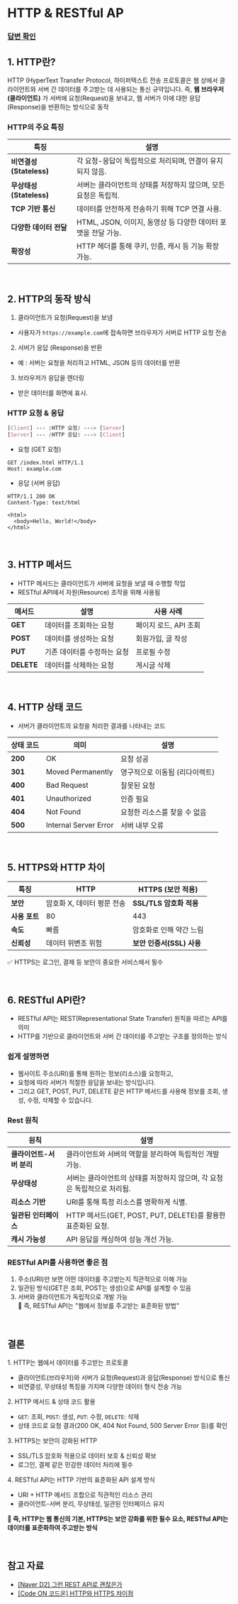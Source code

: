 # HTTP & RESTful AP

### [답변 확인](https://www.maeil-mail.kr/question/101)

## 1. HTTP란?

HTTP (HyperText Transfer Protocol, 하이퍼텍스트 전송 프로토콜은 웹 상에서 클라이언트와 서버 간 데이터를 주고받는 데 사용되는 통신 규약입니다. 즉, **웹 브라우저(클라이언트)** 가 서버에 요청(Request)을 보내고, 웹 서버가 이에 대한 응답(Response)을 반환하는 방식으로 동작

### HTTP의 주요 특징

| 특징                     | 설명                                                            |
| ------------------------ | --------------------------------------------------------------- |
| **비연결성 (Stateless)** | 각 요청-응답이 독립적으로 처리되며, 연결이 유지되지 않음.       |
| **무상태성 (Stateless)** | 서버는 클라이언트의 상태를 저장하지 않으며, 모든 요청은 독립적. |
| **TCP 기반 통신**        | 데이터를 안전하게 전송하기 위해 TCP 연결 사용.                  |
| **다양한 데이터 전달**   | HTML, JSON, 이미지, 동영상 등 다양한 데이터 포맷을 전달 가능.   |
| **확장성**               | HTTP 헤더를 통해 쿠키, 인증, 캐시 등 기능 확장 가능.            |

<br/>

## 2. HTTP의 동작 방식

1. 클라이언트가 요청(Request)을 보냄

- 사용자가 `https://example.com`에 접속하면 브라우저가 서버로 HTTP 요청 전송

2. 서버가 응답 (Response)을 반환

- 예 : 서버는 요청을 처리하고 HTML, JSON 등의 데이터를 반환

3. 브라우저가 응답을 렌더링

- 받은 데이터를 화면에 표시.

### HTTP 요청 & 응답

```scss
[Client] --- (HTTP 요청) ---> [Server]
[Server] --- (HTTP 응답) ---> [Client]
```

- 요청 (GET 요청)

```http
GET /index.html HTTP/1.1
Host: example.com
```

- 응답 (서버 응답)

```http
HTTP/1.1 200 OK
Content-Type: text/html

<html>
  <body>Hello, World!</body>
</html>
```

<br/>

## 3. HTTP 메서드

- HTTP 메서드는 클라이언트가 서버에 요청을 보낼 때 수행할 작업
- RESTful API에서 자원(Resource) 조작을 위해 사용됨

| 메서드     | 설명                        | 사용 사례             |
| ---------- | --------------------------- | --------------------- |
| **GET**    | 데이터를 조회하는 요청      | 페이지 로드, API 조회 |
| **POST**   | 데이터를 생성하는 요청      | 회원가입, 글 작성     |
| **PUT**    | 기존 데이터를 수정하는 요청 | 프로필 수정           |
| **DELETE** | 데이터를 삭제하는 요청      | 게시글 삭제           |

<br/>

## 4. HTTP 상태 코드

- 서버가 클라이언트의 요청을 처리한 결과를 나타내는 코드

| 상태 코드 | 의미                  | 설명                           |
| --------- | --------------------- | ------------------------------ |
| **200**   | OK                    | 요청 성공                      |
| **301**   | Moved Permanently     | 영구적으로 이동됨 (리다이렉트) |
| **400**   | Bad Request           | 잘못된 요청                    |
| **401**   | Unauthorized          | 인증 필요                      |
| **404**   | Not Found             | 요청한 리소스를 찾을 수 없음   |
| **500**   | Internal Server Error | 서버 내부 오류                 |

<br/>

## 5. HTTPS와 HTTP 차이

| 특징          | HTTP                       | HTTPS (보안 적용)         |
| ------------- | -------------------------- | ------------------------- |
| **보안**      | 암호화 X, 데이터 평문 전송 | **SSL/TLS 암호화 적용**   |
| **사용 포트** | 80                         | 443                       |
| **속도**      | 빠름                       | 암호화로 인해 약간 느림   |
| **신뢰성**    | 데이터 위변조 위험         | **보안 인증서(SSL) 사용** |

✅ HTTPS는 로그인, 결제 등 보안이 중요한 서비스에서 필수

<br/>

## 6. RESTful API란?

- RESTful API는 REST(Representational State Transfer) 원칙을 따르는 API를 의미
- HTTP를 기반으로 클라이언트와 서버 간 데이터를 주고받는 구조를 정의하는 방식

### 쉽게 설명하면

- 웹사이트 주소(URI)를 통해 원하는 정보(리소스)를 요청하고,
- 요청에 따라 서버가 적절한 응답을 보내는 방식입니다.
- 그리고 GET, POST, PUT, DELETE 같은 HTTP 메서드를 사용해 정보를 조회, 생성, 수정, 삭제할 수 있습니다.

### Rest 원칙

| 원칙                     | 설명                                                                     |
| ------------------------ | ------------------------------------------------------------------------ |
| **클라이언트-서버 분리** | 클라이언트와 서버의 역할을 분리하여 독립적인 개발 가능.                  |
| **무상태성**             | 서버는 클라이언트의 상태를 저장하지 않으며, 각 요청은 독립적으로 처리됨. |
| **리소스 기반**          | URI를 통해 특정 리소스를 명확하게 식별.                                  |
| **일관된 인터페이스**    | HTTP 메서드(GET, POST, PUT, DELETE)를 활용한 표준화된 요청.              |
| **캐시 가능성**          | API 응답을 캐싱하여 성능 개선 가능.                                      |

### RESTful API를 사용하면 좋은 점

1. 주소(URI)만 보면 어떤 데이터를 주고받는지 직관적으로 이해 가능
2. 일관된 방식(GET은 조회, POST는 생성)으로 API를 설계할 수 있음
3. 서버와 클라이언트가 독립적으로 개발 가능 <br/>
   📌 즉, RESTful API는 "웹에서 정보를 주고받는 표준화된 방법"

<br/>

## 결론

1️. HTTP는 웹에서 데이터를 주고받는 프로토콜

- 클라이언트(브라우저)와 서버가 요청(Request)과 응답(Response) 방식으로 통신
- 비연결성, 무상태성 특징을 가지며 다양한 데이터 형식 전송 가능

2️. HTTP 메서드 & 상태 코드 활용

- `GET`: 조회, `POST`: 생성, `PUT`: 수정, `DELETE`: 삭제
- 상태 코드로 요청 결과(200 OK, 404 Not Found, 500 Server Error 등)를 확인

3️. HTTPS는 보안이 강화된 HTTP

- SSL/TLS 암호화 적용으로 데이터 보호 & 신뢰성 확보
- 로그인, 결제 같은 민감한 데이터 처리에 필수

4️. RESTful API는 HTTP 기반의 표준화된 API 설계 방식

- URI + HTTP 메서드 조합으로 직관적인 리소스 관리
- 클라이언트-서버 분리, 무상태성, 일관된 인터페이스 유지

**📌 즉, HTTP는 웹 통신의 기본, HTTPS는 보안 강화를 위한 필수 요소, RESTful API는 데이터를 표준화하여 주고받는 방식**

<br/>

## 참고 자료

- [[Naver D2] 그런 REST API로 괜찮은가](https://www.youtube.com/watch?v=RP_f5dMoHFc)
- [[Code ON 코드온] HTTP와 HTTPS 차이점](https://www.youtube.com/watch?v=gbTknWju8H4)
